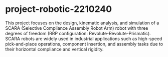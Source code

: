 # project-robotic-2210240
This project focuses on the design, kinematic analysis, and simulation of a SCARA (Selective Compliance Assembly Robot Arm) robot with three degrees of freedom (RRP configuration: Revolute-Revolute-Prismatic). SCARA robots are widely used in industrial applications such as high-speed pick-and-place operations, component insertion, and assembly tasks due to their horizontal compliance and vertical rigidity.

